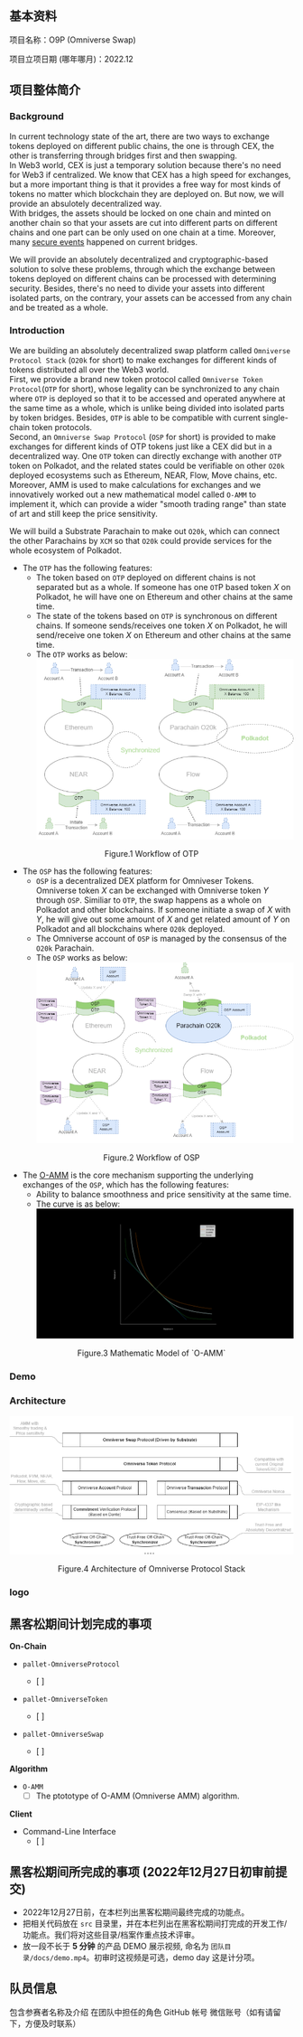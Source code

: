 ## 基本资料

项目名称：O9P (Omniverse Swap)

项目立项日期 (哪年哪月)：2022.12

## 项目整体简介

### Background
In current technology state of the art, there are two ways to exchange tokens deployed on different public chains, the one is through CEX, the other is transferring through bridges first and then swapping.  
In Web3 world, CEX is just a temporary solution because there's no need for Web3 if centralized. We know that CEX has a high speed for exchanges, but a more important thing is that it provides a free way for most kinds of tokens no matter which blockchain they are deployed on. But now, we will provide an absulotely decentralized way.    
With bridges, the assets should be locked on one chain and minted on another chain so that your assets are cut into different parts on different chains and one part can be only used on one chain at a time. Moreover, many [secure events](https://github.com/xiyu1984/Blog/blob/main/docs/Multi-Chain%20Events.md) happened on current bridges.  

We will provide an absolutely decentralized and cryptographic-based solution to solve these problems, through which the exchange between tokens deployed on different chains can be processed with determining security. Besides, there's no need to divide your assets into different isolated parts, on the contrary, your assets can be accessed from any chain and be treated as a whole.

### Introduction
We are building an absolutely decentralized swap platform called `Omniverse Protocol Stack` (`O20k` for short) to make exchanges for different kinds of tokens distributed all over the Web3 world.  
First, we provide a brand new token protocol called `Omniverse Token Protocol`(`OTP` for short), whose legality can be synchronized to any chain where `OTP` is deployed so that it to be accessed and operated anywhere at the same time as a whole, which is unlike being divided into isolated parts by token bridges. Besides, `OTP` is able to be compatible with current single-chain token protocols.  
Second, an `Omniverse Swap Protocol` (`OSP` for short) is provided to make exchanges for different kinds of OTP tokens just like a CEX did but in a decentralized way. One `OTP` token can directly exchange with another `OTP` token on Polkadot, and the related states could be verifiable on other `O20k` deployed ecosystems such as Ethereum, NEAR, Flow, Move chains, etc.
Moreover, AMM is used to make calculations for exchanges and we innovatively worked out a new mathematical model called `O-AMM` to implement it, which can provide a wider "smooth trading range" than state of art and still keep the price sensitivity. 

We will build a Substrate Parachain to make out `O20k`, which can connect the other Parachains by `XCM` so that `O20k` could provide services for the whole ecosystem of Polkadot.  

* The `OTP` has the following features:  
  * The token based on `OTP` deployed on different chains is not separated but as a whole. If someone has one `OT`P based token $X$ on Polkadot, he will have one on Ethereum and other chains at the same time.   
  * The state of the tokens based on `OTP` is synchronous on different chains. If someone sends/receives one token $X$ on Polkadot, he will send/receive one token $X$ on Ethereum and other chains at the same time.  
  * The `OTP` works as below:  
![img](./docs/assets/OTP.png)
<p align="center">Figure.1 Workflow of OTP</p>

* The `OSP` has the following features:  
  * `OSP` is a decentralized DEX platform for Omniveser Tokens. Omniverse token $X$ can be exchanged with Omniverse token $Y$ through `OSP`. Similiar to `OTP`, the swap happens as a whole on Polkadot and other blockchains. If someone initiate a swap of $X$ with $Y$, he will give out some amount of $X$ and get related amount of $Y$ on Polkadot and all blockchains where `O20k` deployed.  
  * The Omniverse account of `OSP` is managed by the consensus of the `O20k` Parachain.
  * The `OSP` works as below:  
![img](./docs/assets/OSP.png)
<p align="center">Figure.2 Workflow of OSP</p>

* The [O-AMM](./docs/Principle%20of%20Omniverse%20AMM.md) is the core mechanism supporting the underlying exchanges of the `OSP`, which has the following features:  
  * Ability to balance smoothness and price sensitivity at the same time.
  * The curve is as below:  
![img](./docs/assets/Figure_1.png)  
<p align="center">Figure.3 Mathematic Model of `O-AMM`</p>  

### Demo

### Architecture
![img](./docs/assets/OmniverseProtocolStack.png)  
<p align="center">Figure.4 Architecture of Omniverse Protocol Stack</p>  


### logo

## 黑客松期间计划完成的事项

**On-Chain**

- `pallet-OmniverseProtocol`
  - [ ] 

- `pallet-OmniverseToken`
  - [ ] 

- `pallet-OmniverseSwap`
  - [ ] 

**Algorithm**
- `O-AMM`
  - [ ] The ptototype of O-AMM (Omniverse AMM) algorithm.

**Client**
- Command-Line Interface
  - [ ] 



## 黑客松期间所完成的事项 (2022年12月27日初审前提交)

- 2022年12月27日前，在本栏列出黑客松期间最终完成的功能点。
- 把相关代码放在 `src` 目录里，并在本栏列出在黑客松期间打完成的开发工作/功能点。我们将对这些目录/档案作重点技术评审。
- 放一段不长于 **5 分钟** 的产品 DEMO 展示视频, 命名为 `团队目录/docs/demo.mp4`。初审时这视频是可选，demo day 这是计分项。

## 队员信息

包含参赛者名称及介绍
在团队中担任的角色
GitHub 帐号
微信账号（如有请留下，方便及时联系）